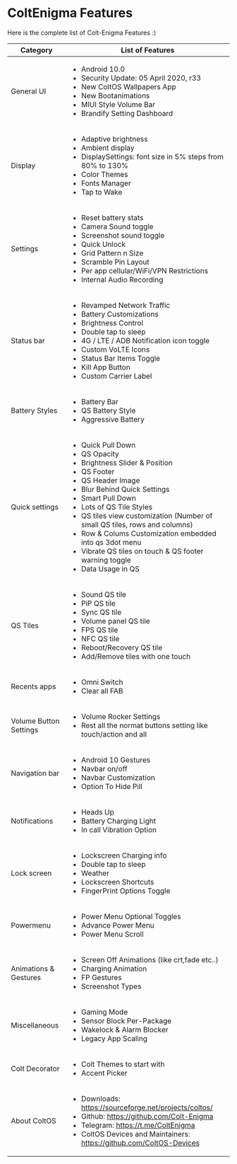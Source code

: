 # ColtEnigma Features

Here is the complete list of Colt-Enigma Features :)

| Category | List of Features|
| -------- | --------------- |
| General UI | <ul><li>Android 10.0</li><li>Security Update: 05 April 2020, r33</li><li>New ColtOS Wallpapers App</li><li>New Bootanimations</li><li>MIUI Style Volume Bar</li><li>Brandify Setting Dashboard</li></ul> |
| Display | <ul><li>Adaptive brightness</li><li>Ambient display</li><li>DisplaySettings: font size in 5% steps from 80% to 130%</li><li>Color Themes</li><li>Fonts Manager</li><li>Tap to Wake</li></ul> |
| Settings | <ul><li>Reset battery stats</li><li>Camera Sound toggle</li><li>Screenshot sound toggle</li><li>Quick Unlock</li><li>Grid Pattern n Size</li><li>Scramble Pin Layout</li><li>Per app cellular/WiFi/VPN Restrictions</li><li>Internal Audio Recording</li></ul> |
| Status bar | <ul><li>Revamped Network Traffic</li><li>Battery Customizations</li><li>Brightness Control</li><li>Double tap to sleep</li><li>4G / LTE / ADB Notification  icon toggle</li><li>Custom VoLTE Icons</li><li>Status Bar Items Toggle</li><li>Kill App Button</li><li>Custom Carrier Label</li></ul>|                                                                                                       | Clock Settings | <ul><li>Clock Style</li><li>Date Customization</li><li>Clock Font Styles</li><li>Clock Font Colours</li></ul> |
| Battery Styles | <ul><li>Battery Bar</li><li>QS Battery Style</li><li>Aggressive Battery</li></ul> |
| Quick settings | <ul><li>Quick Pull Down</li><li>QS Opacity</li><li>Brightness Slider & Position</li><li>QS Footer</li><li>QS Header Image</li><li>Blur Behind Quick Settings</li><li>Smart Pull Down</li><li>Lots of QS Tile Styles</li><li>QS tiles view customization (Number of small QS tiles, rows and columns)</li><li>Row & Colums Customization embedded into qs 3dot menu</li><li>Vibrate QS tiles on touch & QS footer warning toggle</li><li>Data Usage in QS</li></ul> |
| QS Tiles | <ul><li>Sound QS tile</li><li>PiP QS tile</li><li>Sync QS tile</li><li>Volume panel QS tile</li><li>FPS QS tile</li><li>NFC QS tile</li><li>Reboot/Recovery QS tile</li><li>Add/Remove tiles with one touch</li></ul> |
| Recents apps | <ul><li>Omni Switch</li><li>Clear all FAB</li></ul> |
| Volume Button Settings | <ul><li> Volume Rocker Settings</li><li> Rest all the normat buttons setting like touch/action and all</li></ul> |
| Navigation bar | <ul><li>Android 10 Gestures</li><li>Navbar on/off</li><li>Navbar Customization</li><li>Option To Hide Pill</li></ul> |
| Notifications | <ul><li>Heads Up</li><li>Battery Charging Light</li><li>In call Vibration Option</li></ul> |
| Lock screen | <ul><li>Lockscreen Charging info</li><li>Double tap to sleep</li><li>Weather</li><li>Lockscreen Shortcuts</li><li>FingerPrint Options Toggle</li></ul> |
| Powermenu | <ul><li>Power Menu Optional Toggles</li><li>Advance Power Menu</li><li>Power Menu Scroll</li></ul> |
| Animations & Gestures | <ul><li>Screen Off Animations (like crt,fade etc..)</li><li>Charging Animation</fi><li>FP Gestures</li><li>Screenshot Types</li></ul> |
| Miscellaneous | <ul><li>Gaming Mode</li><li>Sensor Block Per-Package</li><li>Wakelock & Alarm Blocker</li><li>Legacy App Scaling</li></ul> |
| Colt Decorator | <ul><li>Colt Themes to start with</li><li>Accent Picker</li></ul> |
| About ColtOS | <ul><li>Downloads: https://sourceforge.net/projects/coltos/</li><li>Github: https://github.com/Colt-Enigma</li><li>Telegram: https://t.me/ColtEnigma</li><li>ColtOS Devices and Maintainers: https://github.com/ColtOS-Devices</li></ul> |
